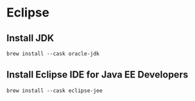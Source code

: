 # Eclipse

## Install JDK

```
brew install --cask oracle-jdk
```

## Install Eclipse IDE for Java EE Developers

```
brew install --cask eclipse-jee
```

